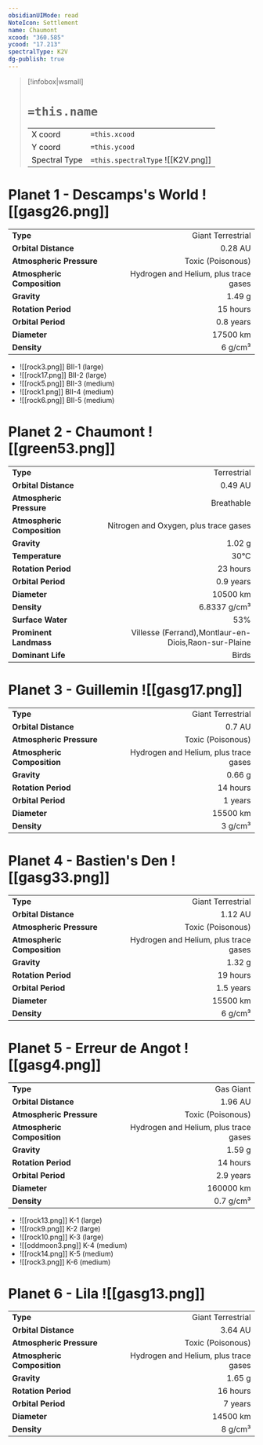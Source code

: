 ```yaml
---
obsidianUIMode: read
NoteIcon: Settlement
name: Chaumont
xcood: "360.585"
ycood: "17.213"
spectralType: K2V
dg-publish: true
---
```

> [!infobox|wsmall]
> # `=this.name`
> | | |
> | - | - |
> | X coord | `=this.xcood` |
> | Y coord| `=this.ycood` |
> | Spectral Type | `=this.spectralType` ![[K2V.png]] |

# Planet 1 - Descamps's World ![[gasg26.png]]
|                             |                           |
| --------------------------- | -------------------------:|
| **Type**                    |             Giant Terrestrial |
| **Orbital Distance**        |   0.28 AU |
| **Atmospheric Pressure**    |       Toxic (Poisonous) |
| **Atmospheric Composition** |      Hydrogen and Helium, plus trace gases |
| **Gravity**                 |        1.49 g |
| **Rotation Period**         |  15 hours |
| **Orbital Period** | 0.8 years |
| **Diameter**                |      17500 km | 
| **Density**                 |    6 g/cm³ |



- ![[rock3.png]] BII-1 (large)
- ![[rock17.png]] BII-2 (large)
- ![[rock5.png]] BII-3 (medium)
- ![[rock1.png]] BII-4 (medium)
- ![[rock6.png]] BII-5 (medium)


# Planet 2 - Chaumont ![[green53.png]]
|                             |                           |
| --------------------------- | -------------------------:|
| **Type**                    |             Terrestrial |
| **Orbital Distance**        |   0.49 AU |
| **Atmospheric Pressure**    |       Breathable |
| **Atmospheric Composition** |      Nitrogen and Oxygen, plus trace gases |
| **Gravity**                 |        1.02 g |
| **Temperature**             |    30°C |
| **Rotation Period**         |  23 hours |
| **Orbital Period** | 0.9 years |
| **Diameter**                |      10500 km | 
| **Density**                 |    6.8337 g/cm³ |
| **Surface Water**           |           53% | 
| **Prominent Landmass**      |         Villesse (Ferrand),Montlaur-en-Diois,Raon-sur-Plaine | 
| **Dominant Life**           |         Birds |





# Planet 3 - Guillemin ![[gasg17.png]]
|                             |                           |
| --------------------------- | -------------------------:|
| **Type**                    |             Giant Terrestrial |
| **Orbital Distance**        |   0.7 AU |
| **Atmospheric Pressure**    |       Toxic (Poisonous) |
| **Atmospheric Composition** |      Hydrogen and Helium, plus trace gases |
| **Gravity**                 |        0.66 g |
| **Rotation Period**         |  14 hours |
| **Orbital Period** | 1 years |
| **Diameter**                |      15500 km | 
| **Density**                 |    3 g/cm³ |





# Planet 4 - Bastien's Den ![[gasg33.png]]
|                             |                           |
| --------------------------- | -------------------------:|
| **Type**                    |             Giant Terrestrial |
| **Orbital Distance**        |   1.12 AU |
| **Atmospheric Pressure**    |       Toxic (Poisonous) |
| **Atmospheric Composition** |      Hydrogen and Helium, plus trace gases |
| **Gravity**                 |        1.32 g |
| **Rotation Period**         |  19 hours |
| **Orbital Period** | 1.5 years |
| **Diameter**                |      15500 km | 
| **Density**                 |    6 g/cm³ |





# Planet 5 - Erreur de Angot ![[gasg4.png]]
|                             |                           |
| --------------------------- | -------------------------:|
| **Type**                    |             Gas Giant |
| **Orbital Distance**        |   1.96 AU |
| **Atmospheric Pressure**    |       Toxic (Poisonous) |
| **Atmospheric Composition** |      Hydrogen and Helium, plus trace gases |
| **Gravity**                 |        1.59 g |
| **Rotation Period**         |  14 hours |
| **Orbital Period** | 2.9 years |
| **Diameter**                |      160000 km | 
| **Density**                 |    0.7 g/cm³ |



- ![[rock13.png]] K-1 (large)
- ![[rock9.png]] K-2 (large)
- ![[rock10.png]] K-3 (large)
- ![[oddmoon3.png]] K-4 (medium)
- ![[rock14.png]] K-5 (medium)
- ![[rock3.png]] K-6 (medium)


# Planet 6 - Lila ![[gasg13.png]]
|                             |                           |
| --------------------------- | -------------------------:|
| **Type**                    |             Giant Terrestrial |
| **Orbital Distance**        |   3.64 AU |
| **Atmospheric Pressure**    |       Toxic (Poisonous) |
| **Atmospheric Composition** |      Hydrogen and Helium, plus trace gases |
| **Gravity**                 |        1.65 g |
| **Rotation Period**         |  16 hours |
| **Orbital Period** | 7 years |
| **Diameter**                |      14500 km | 
| **Density**                 |    8 g/cm³ |





